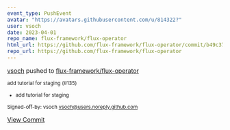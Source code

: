 ```yaml
---
event_type: PushEvent
avatar: "https://avatars.githubusercontent.com/u/814322?"
user: vsoch
date: 2023-04-01
repo_name: flux-framework/flux-operator
html_url: https://github.com/flux-framework/flux-operator/commit/b49c3771c82bed9781165a692b6b5fd7ed088b5a
repo_url: https://github.com/flux-framework/flux-operator
---
```


<a href='https://github.com/vsoch' target='_blank'>vsoch</a> pushed to <a href='https://github.com/flux-framework/flux-operator' target='_blank'>flux-framework/flux-operator</a>

<small>add tutorial for staging (#135)

* add tutorial for staging

Signed-off-by: vsoch <vsoch@users.noreply.github.com></small>

<a href='https://github.com/flux-framework/flux-operator/commit/b49c3771c82bed9781165a692b6b5fd7ed088b5a' target='_blank'>View Commit</a>